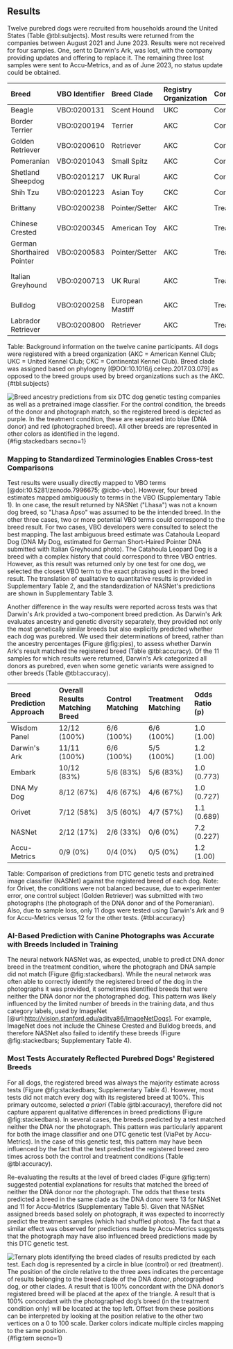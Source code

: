 ## Results

Twelve purebred dogs were recruited from households around the United States (Table @tbl:subjects).
Most results were returned from the companies between August 2021 and June 2023.
Results were not received for four samples.
One, sent to Darwin's Ark, was lost, with the company providing updates and offering to replace it.
The remaining three lost samples were sent to Accu-Metrics, and as of June 2023, no status update could be obtained.

| Breed                      | VBO Identifier   | Breed Clade      | Registry Organization   | Condition   | Photograph                 |
|:---------------------------|:-----------------|:-----------------|:------------------------|:------------|:---------------------------|
| Beagle                     | VBO:0200131      | Scent Hound      | UKC                     | Control     | Self                       |
| Border Terrier             | VBO:0200194      | Terrier          | AKC                     | Control     | Self                       |
| Golden Retriever           | VBO:0200610      | Retriever        | AKC                     | Control     | Self                       |
| Pomeranian                 | VBO:0201043      | Small Spitz      | AKC                     | Control     | Self                       |
| Shetland Sheepdog          | VBO:0201217      | UK Rural         | AKC                     | Control     | Self                       |
| Shih Tzu                   | VBO:0201223      | Asian Toy        | CKC                     | Control     | Self                       |
| Brittany                   | VBO:0200238      | Pointer/Setter   | AKC                     | Treatment   | Chinese Crested            |
| Chinese Crested            | VBO:0200345      | American Toy     | AKC                     | Treatment   | Brittany                   |
| German Shorthaired Pointer | VBO:0200583      | Pointer/Setter   | AKC                     | Treatment   | Italian Greyhound          |
| Italian Greyhound          | VBO:0200713      | UK Rural         | AKC                     | Treatment   | German Shorthaired Pointer |
| Bulldog                    | VBO:0200258      | European Mastiff | AKC                     | Treatment   | Labrador Retriever         |
| Labrador Retriever         | VBO:0200800      | Retriever        | AKC                     | Treatment   | Bulldog                    |
Table:
Background information on the twelve canine participants.
All dogs were registered with a breed organization (AKC = American Kennel Club; UKC = United Kennel Club; CKC = Continental Kennel Club).
Breed clade was assigned based on phylogeny [@DOI:10.1016/j.celrep.2017.03.079] as opposed to the breed groups used by breed organizations such as the AKC.
{#tbl:subjects}

![
Breed ancestry predictions from six DTC dog genetic testing companies as well as a pretrained image classifier.
For the control condition, the breeds of the donor and photograph match, so the registered breed is depicted as purple.
In the treatment condition, these are separated into blue (DNA donor) and red (photographed breed).
All other breeds are represented in other colors as identified in the legend.
](images/stackedbars.png){#fig:stackedbars secno=1}

### Mapping to Standardized Terminologies Enables Cross-test Comparisons

Test results were usually directly mapped to VBO terms [@doi:10.5281/zenodo.7996675; @icbo-vbo].
However, four breed estimates mapped ambiguously to terms in the VBO (Supplementary Table 1).
In one case, the result returned by NASNet ("Lhasa") was not a known dog breed, so "Lhasa Apso" was assumed to be the intended breed.
In the other three cases, two or more potential VBO terms could correspond to the breed result.
For two cases, VBO developers were consulted to select the best mapping.
The last ambiguous breed estimate was Catahoula Leopard Dog (DNA My Dog, estimated for German Short-Haired Pointer DNA submitted with Italian Greyhound photo).
The Catahoula Leopard Dog is a breed with a complex history that could correspond to three VBO entries.
However, as this result was returned only by one test for one dog, we selected the closest VBO term to the exact phrasing used in the breed result.
The translation of qualitative to quantitative results is provided in Supplementary Table 2, and the standardization of NASNet's predictions are shown in Supplementary Table 3.

Another difference in the way results were reported across tests was that Darwin's Ark provided a two-component breed prediction.
As Darwin's Ark evaluates ancestry and genetic diversity separately, they provided not only the most genetically similar breeds but also explicitly predicted whether each dog was purebred.
We used their determinations of breed, rather than the ancestry percentages (Figure @fig:pies), to assess whether Darwin Ark's result matched the registered breed (Table @tbl:accuracy).
Of the 11 samples for which results were returned, Darwin's Ark categorized all donors as purebred, even when some genetic variants were assigned to other breeds (Table @tbl:accuracy).

| Breed Prediction Approach   | Overall Results Matching Breed   | Control Matching   | Treatment Matching   | Odds Ratio (p)   |
|:----------------------------|:---------------------------------|:-------------------|:---------------------|:-----------------|
| Wisdom Panel                | 12/12 (100%)                     | 6/6 (100%)         | 6/6 (100%)           | 1.0 (1.00)       |
| Darwin's Ark                | 11/11 (100%)                     | 6/6 (100%)         | 5/5 (100%)           | 1.2 (1.00)       |
| Embark                      | 10/12 (83%)                      | 5/6 (83%)          | 5/6 (83%)            | 1.0 (0.773)      |
| DNA My Dog                  | 8/12 (67%)                       | 4/6 (67%)          | 4/6 (67%)            | 1.0 (0.727)      |
| Orivet                      | 7/12 (58%)                       | 3/5 (60%)          | 4/7 (57%)            | 1.1 (0.689)      |
| NASNet                      | 2/12 (17%)                       | 2/6 (33%)          | 0/6 (0%)             | 7.2 (0.227)      |
| Accu-Metrics                | 0/9 (0%)                         | 0/4 (0%)           | 0/5 (0%)             | 1.2 (1.00)       |
Table:
Comparison of predictions from DTC genetic tests and pretrained image classifier (NASNet) against the registered breed of each dog.
Note: for Orivet, the conditions were not balanced because, due to experimenter error, one control subject (Golden Retriever) was submitted with two photographs (the photograph of the DNA donor and of the Pomeranian).
Also, due to sample loss, only 11 dogs were tested using Darwin's Ark and 9 for Accu-Metrics versus 12 for the other tests.
{#tbl:accuracy}

### AI-Based Prediction with Canine Photographs was Accurate with Breeds Included in Training

The neural network NASNet was, as expected, unable to predict DNA donor breed in the treatment condition, where the photograph and DNA sample did not match (Figure @fig:stackedbars).
While the neural network was often able to correctly identify the registered breed of the dog in the photographs it was provided, it sometimes identified breeds that were neither the DNA donor nor the photographed dog.
This pattern was likely influenced by the limited number of breeds in the training data, and thus category labels, used by ImageNet [@url:http://vision.stanford.edu/aditya86/ImageNetDogs].
For example, ImageNet does not include the Chinese Crested and Bulldog breeds, and therefore NASNet also failed to identify these breeds (Figure @fig:stackedbars; Supplementary Table 4).

### Most Tests Accurately Reflected Purebred Dogs' Registered Breeds

For all dogs, the registered breed was always the majority estimate across tests (Figure @fig:stackedbars; Supplementary Table 4).
However, most tests did not match every dog with its registered breed at 100%.
This primary outcome, selected *a priori* (Table @tbl:accuracy), therefore did not capture apparent qualitative differences in breed predictions (Figure @fig:stackedbars).
In several cases, the breeds predicted by a test matched neither the DNA nor the photograph.
This pattern was particularly apparent for both the image classifier and one DTC genetic test (ViaPet by Accu-Metrics).
In the case of this genetic test, this pattern may have been influenced by the fact that the test predicted the registered breed zero times across both the control and treatment conditions (Table @tbl:accuracy).

Re-evaluating the results at the level of breed clades (Figure @fig:tern) suggested potential explanations for results that matched the breed of neither the DNA donor nor the photograph.
The odds that these tests predicted a breed in the same clade as the DNA donor were 13 for NASNet and 11 for Accu-Metrics (Supplementary Table 5).
Given that NASNet assigned breeds based solely on photograph, it was expected to incorrectly predict the treatment samples (which had shuffled photos).
The fact that a similar effect was observed for predictions made by Accu-Metrics suggests that the photograph may have also influenced breed predictions made by this DTC genetic test.

![
Ternary plots identifying the breed clades of results predicted by each test.
Each dog is represented by a circle in blue (control) or red (treatment).
The position of the circle relative to the three axes indicates the percentage of results belonging to the breed clade of the DNA donor, photographed dog, or other clades.
A result that is 100% concordant with the DNA donor’s registered breed will be placed at the apex of the triangle.
A result that is 100% concordant with the photographed dog’s breed (in the treatment condition only) will be located at the top left.
Offset from these positions can be interpreted by looking at the position relative to the other two vertices on a 0 to 100 scale.
Darker colors indicate multiple circles mapping to the same position.
](images/ternary.png){#fig:tern secno=1} 
